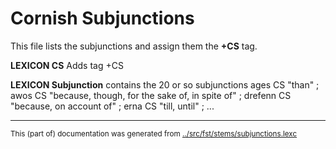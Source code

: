 
# Cornish Subjunctions

This file lists the subjunctions and assign them the **+CS** tag.

**LEXICON CS** Adds tag +CS


**LEXICON Subjunction** contains the 20 or so subjunctions
ages CS "than" ;
awos CS "because, though, for the sake of, in spite of" ;
drefenn CS "because, on account of" ;
erna CS "till, until" ;
...
* * *
<small>This (part of) documentation was generated from [../src/fst/stems/subjunctions.lexc](http://github.com/giellalt/lang-cor/blob/main/../src/fst/stems/subjunctions.lexc)</small>